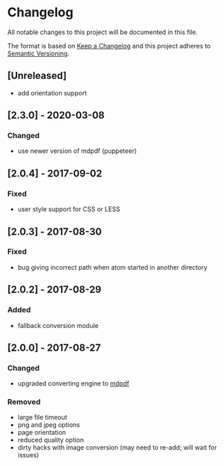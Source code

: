 # Changelog
All notable changes to this project will be documented in this file.

The format is based on [Keep a Changelog](http://keepachangelog.com/en/1.0.0/)
and this project adheres to [Semantic Versioning](http://semver.org/spec/v2.0.0.html).

## [Unreleased]

- add orientation support

## [2.3.0] - 2020-03-08
### Changed
- use newer version of mdpdf (puppeteer)

## [2.0.4] - 2017-09-02
### Fixed
- user style support for CSS or LESS

## [2.0.3] - 2017-08-30
### Fixed
- bug giving incorrect path when atom started in another directory

## [2.0.2] - 2017-08-29
### Added
- fallback conversion module

## [2.0.0] - 2017-08-27
### Changed
- upgraded converting engine to [mdpdf](https://github.com/bluehatbrit/mdpdf)

### Removed
- large file timeout
- png and jpeg options
- page orientation
- reduced quality option
- dirty hacks with image conversion (may need to re-add; will wait for issues)
